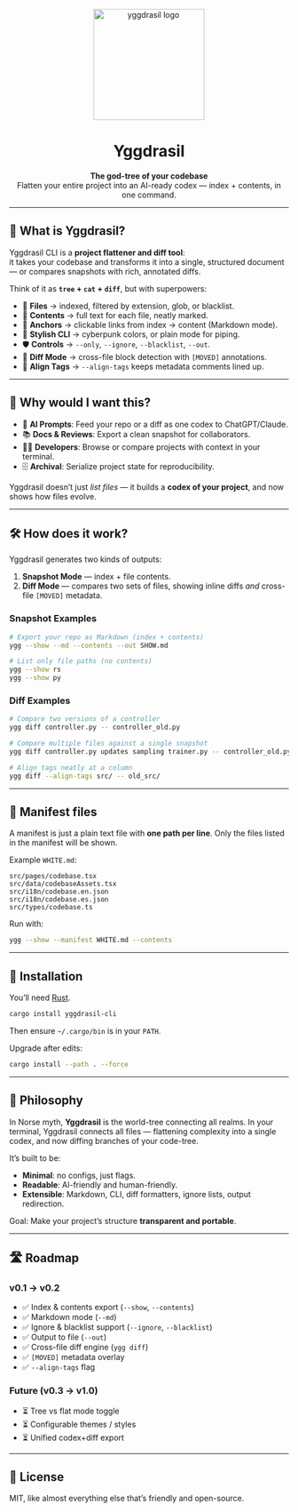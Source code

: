 <!-- LOGO -->
<p align="center">
  <img src="https://github.com/user-attachments/assets/ad569d6e-1e01-407c-a282-3e3d2abb97dd" width="200" alt="yggdrasil logo"/>
</p>

<h1 align="center"> Yggdrasil</h1>
<p align="center">
  <strong>The god-tree of your codebase</strong><br/>
Flatten your entire project into an AI-ready codex — index + contents, in one command.
</p>

---

## 🤔 What is Yggdrasil?

Yggdrasil CLI is a **project flattener and diff tool**:  
it takes your codebase and transforms it into a single, structured document — or compares snapshots with rich, annotated diffs.  

Think of it as **`tree` + `cat` + `diff`**, but with superpowers:

- 📂 **Files** → indexed, filtered by extension, glob, or blacklist.  
- 📑 **Contents** → full text for each file, neatly marked.  
- 🔗 **Anchors** → clickable links from index → content (Markdown mode).  
- 🎨 **Stylish CLI** → cyberpunk colors, or plain mode for piping.  
- 🛡 **Controls** → `--only`, `--ignore`, `--blacklist`, `--out`.  
- 🧩 **Diff Mode** → cross-file block detection with `[MOVED]` annotations.  
- 📐 **Align Tags** → `--align-tags` keeps metadata comments lined up.  

---

## 🌟 Why would I want this?

- 🤖 **AI Prompts**: Feed your repo or a diff as one codex to ChatGPT/Claude.  
- 📚 **Docs & Reviews**: Export a clean snapshot for collaborators.  
- 🧑‍💻 **Developers**: Browse or compare projects with context in your terminal.  
- 🗄️ **Archival**: Serialize project state for reproducibility.  

Yggdrasil doesn’t just *list files* — it builds a **codex of your project**, and now shows how files evolve.  

---

## 🛠 How does it work?

Yggdrasil generates two kinds of outputs:

1. **Snapshot Mode** — index + file contents.  
2. **Diff Mode** — compares two sets of files, showing inline diffs *and* cross-file `[MOVED]` metadata.

### Snapshot Examples

```bash
# Export your repo as Markdown (index + contents)
ygg --show --md --contents --out SHOW.md

# List only file paths (no contents)
ygg --show rs
ygg --show py
```

### Diff Examples

```bash
# Compare two versions of a controller
ygg diff controller.py -- controller_old.py

# Compare multiple files against a single snapshot
ygg diff controller.py updates sampling trainer.py -- controller_old.py

# Align tags neatly at a column
ygg diff --align-tags src/ -- old_src/
```

---

## 📄 Manifest files

A manifest is just a plain text file with **one path per line**.
Only the files listed in the manifest will be shown.

Example `WHITE.md`:

```
src/pages/codebase.tsx
src/data/codebaseAssets.tsx
src/i18n/codebase.en.json
src/i18n/codebase.es.json
src/types/codebase.ts
```

Run with:

```bash
ygg --show --manifest WHITE.md --contents
```

---

## 🚀 Installation

You’ll need [Rust](https://www.rust-lang.org/tools/install).

```bash
cargo install yggdrasil-cli
```

Then ensure `~/.cargo/bin` is in your `PATH`.

Upgrade after edits:

```bash
cargo install --path . --force
```

---

## 🌲 Philosophy

In Norse myth, **Yggdrasil** is the world-tree connecting all realms.
In your terminal, Yggdrasil connects all files — flattening complexity into a single codex, and now diffing branches of your code-tree.

It’s built to be:

* **Minimal**: no configs, just flags.
* **Readable**: AI-friendly and human-friendly.
* **Extensible**: Markdown, CLI, diff formatters, ignore lists, output redirection.

Goal: Make your project’s structure **transparent and portable**.

---

## 🛣 Roadmap

### v0.1 → v0.2

* ✅ Index & contents export (`--show`, `--contents`)
* ✅ Markdown mode (`--md`)
* ✅ Ignore & blacklist support (`--ignore`, `--blacklist`)
* ✅ Output to file (`--out`)
* ✅ Cross-file diff engine (`ygg diff`)
* ✅ `[MOVED]` metadata overlay
* ✅ `--align-tags` flag

### Future (v0.3 → v1.0)

* ⏳ Tree vs flat mode toggle
* ⏳ Configurable themes / styles
* ⏳ Unified codex+diff export

---

## 📜 License

MIT, like almost everything else that’s friendly and open-source.

